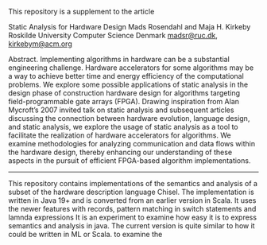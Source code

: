 This repository is a supplement to the article

Static Analysis for Hardware Design
Mads Rosendahl and Maja H. Kirkeby
Roskilde University
Computer Science
Denmark
madsr@ruc.dk, kirkebym@acm.org

Abstract. Implementing algorithms in hardware can be a substantial
engineering challenge. Hardware accelerators for some algorithms may be
a way to achieve better time and energy efficiency of the computational
problems. We explore some possible applications of static analysis in the
design phase of construction hardware design for algorithms targeting
field-programmable gate arrays (FPGA).
Drawing inspiration from Alan Mycroft’s 2007 invited talk on static analysis
and subsequent articles discussing the connection between hardware
evolution, language design, and static analysis, we explore the usage of
static analysis as a tool to facilitate the realization of hardware accelerators
for algorithms. We examine methodologies for analyzing communication
and data flows within the hardware design, thereby enhancing
our understanding of these aspects in the pursuit of efficient FPGA-based
algorithm implementations.

-----------------

This repository contains implementations of the semantics and analysis of a subset of the hardware description language Chisel.
The implementation is written in Java 19+ and is converted from an earlier version in Scala.
It uses the newer features with records, pattern matching in switch statements and lamnda expressions
It is an experiment to examine how easy it is to express semantics and analysis in java.
The current version is quite similar to how it could be written in ML or Scala.
to examine the 
